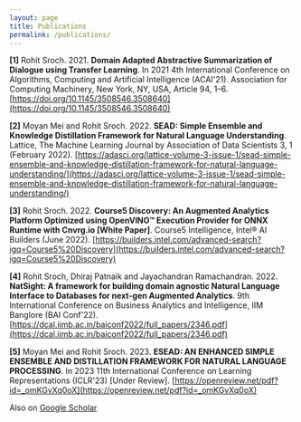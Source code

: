 ```yaml
---
layout: page
title: Publications
permalink: /publications/
---
```


**[1]** Rohit Sroch. 2021. **Domain Adapted Abstractive Summarization of Dialogue using Transfer Learning**. In 2021 4th International Conference on Algorithms, Computing and Artificial Intelligence (ACAI'21). Association for Computing Machinery, New York, NY, USA, Article 94, 1–6. [https://doi.org/10.1145/3508546.3508640](https://doi.org/10.1145/3508546.3508640)

**[2]** Moyan Mei and Rohit Sroch. 2022. **SEAD: Simple Ensemble and Knowledge Distillation Framework for Natural Language Understanding**. Lattice, The Machine Learning Journal by Association of Data Scientists 3, 1 (February 2022). [https://adasci.org/lattice-volume-3-issue-1/sead-simple-ensemble-and-knowledge-distillation-framework-for-natural-language-understanding/](https://adasci.org/lattice-volume-3-issue-1/sead-simple-ensemble-and-knowledge-distillation-framework-for-natural-language-understanding/)

**[3]** Rohit Sroch. 2022. **Course5 Discovery: An Augmented Analytics Platform Optimized using OpenVINO™ Execution Provider for ONNX Runtime with Cnvrg.io [White Paper]**. Course5 Intelligence, Intel® AI Builders (June 2022). [https://builders.intel.com/advanced-search?igq=Course5%20Discovery](https://builders.intel.com/advanced-search?igq=Course5%20Discovery)

**[4]** Rohit Sroch, Dhiraj Patnaik and  Jayachandran Ramachandran. 2022. **NatSight: A framework for building domain agnostic Natural Language Interface to Databases for next-gen Augmented Analytics**. 9th International Conference on Business Analytics and Intelligence, IIM Banglore (BAI Conf'22). [https://dcal.iimb.ac.in/baiconf2022/full_papers/2346.pdf](https://dcal.iimb.ac.in/baiconf2022/full_papers/2346.pdf)

**[5]** Moyan Mei and Rohit Sroch. 2023. **ESEAD: AN ENHANCED SIMPLE ENSEMBLE AND DISTILLATION FRAMEWORK FOR NATURAL LANGUAGE
PROCESSING**. In 2023 11th International Conference on Learning Representations (ICLR'23) [Under Review]. [https://openreview.net/pdf?id=_omKGvXq0oX](https://openreview.net/pdf?id=_omKGvXq0oX)

Also on [Google Scholar](https://scholar.google.com/citations?user=InqxsuEAAAAJ&hl=en&oi=sra)
